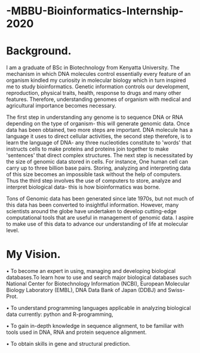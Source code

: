 # -MBBU-Bioinformatics-Internship-2020


# Background.

I am a graduate of BSc in Biotechnology from Kenyatta University. The mechanism in which DNA molecules control essentially every feature of an organism kindled my curiosity in molecular biology which in turn inspired me to study bioinformatics. Genetic information controls our development, reproduction, physical traits, health, response to drugs and many other features. Therefore, understanding genomes of organism with medical and agricultural importance becomes necessary. 

The first step in understanding any genome is to sequence DNA or RNA depending on the type of organism- this will generate genomic data. Once data has been obtained, two more steps are important. DNA molecule has a language it uses to direct cellular activities, the second step therefore, is to learn the language of DNA- any three nucleotides constitute to 'words' that instructs cells to make proteins and proteins join together to make 'sentences' that direct complex structures. The next step is necessitated by the size of genomic data stored in cells. For instance, One human cell can carry up to three billion base pairs. Storing, analyzing and interpreting data of this size becomes an impossible task without the help of computers. Thus the third  step involves the use of computers to store, analyze and interpret biological data- this is how bioinformatics was borne. 

Tons of Genomic data has been generated since late 1970s, but not much of this data has been converted to insightful information. However, many scientists around the globe have undertaken to develop cutting-edge computational tools that are useful in management of genomic data. I aspire to make use of this data to advance our understanding of life at molecular level. 


# My Vision.

•	To become an expert in using, managing and developing biological databases.To learn how to use and search major biological databases such National Center for Biotechnology Information (NCBI), European Molecular Biology Laboratory (EMBL), DNA Data Bank of Japan (DDBJ) and Swiss-Prot.

•	To understand programming languages applicable in analyzing biological data currently: python and R-programming, 

•	To gain in-depth knowledge in sequence alignment, to be familiar with tools used in DNA, RNA and protein sequence alignment.

•	To obtain skills in gene and structural prediction.
